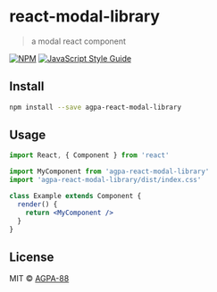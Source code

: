 # react-modal-library

> a modal react component

[![NPM](https://img.shields.io/npm/v/agpa-react-modal-library.svg)](https://www.npmjs.com/package/agpa-react-modal-library) [![JavaScript Style Guide](https://img.shields.io/badge/code_style-standard-brightgreen.svg)](https://standardjs.com)

## Install

```bash
npm install --save agpa-react-modal-library
```

## Usage

```jsx
import React, { Component } from 'react'

import MyComponent from 'agpa-react-modal-library'
import 'agpa-react-modal-library/dist/index.css'

class Example extends Component {
  render() {
    return <MyComponent />
  }
}
```

## License

MIT © [AGPA-88](https://github.com/AGPA-88)
